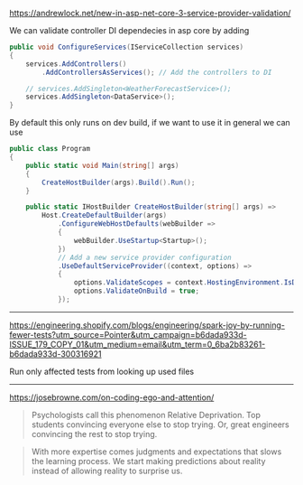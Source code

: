 https://andrewlock.net/new-in-asp-net-core-3-service-provider-validation/

We can validate controller DI dependecies in asp core by adding 
```csharp
public void ConfigureServices(IServiceCollection services)
{
    services.AddControllers()
        .AddControllersAsServices(); // Add the controllers to DI

    // services.AddSingleton<WeatherForecastService>();
    services.AddSingleton<DataService>();
}
```

By default this only runs on dev build, if we want to use it in general we can use

```csharp
public class Program
{
    public static void Main(string[] args)
    {
        CreateHostBuilder(args).Build().Run();
    }

    public static IHostBuilder CreateHostBuilder(string[] args) =>
        Host.CreateDefaultBuilder(args)
            .ConfigureWebHostDefaults(webBuilder =>
            {
                webBuilder.UseStartup<Startup>();
            })
            // Add a new service provider configuration
            .UseDefaultServiceProvider((context, options) =>
            {
                options.ValidateScopes = context.HostingEnvironment.IsDevelopment();
                options.ValidateOnBuild = true;
            });
```

---

https://engineering.shopify.com/blogs/engineering/spark-joy-by-running-fewer-tests?utm_source=Pointer&utm_campaign=b6dada933d-ISSUE_179_COPY_01&utm_medium=email&utm_term=0_6ba2b83261-b6dada933d-300316921

Run only affected tests from looking up used files

---

https://josebrowne.com/on-coding-ego-and-attention/
> Psychologists call this phenomenon Relative Deprivation. Top students convincing everyone else to stop trying. Or, great engineers convincing the rest to stop trying.

>With more expertise comes judgments and expectations that slows the learning process. We start making predictions about reality instead of allowing reality to surprise us.